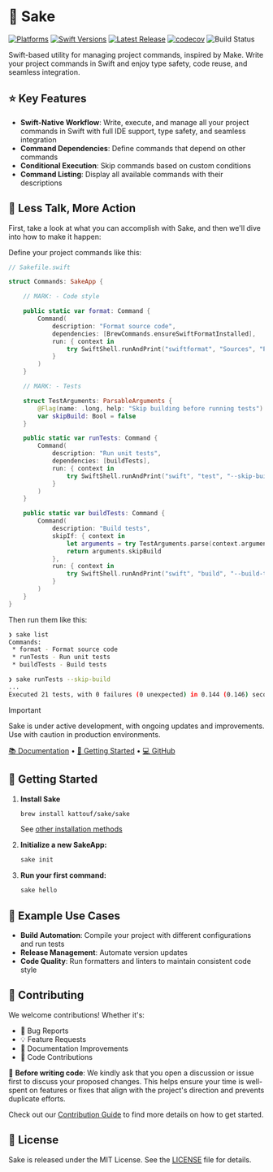 # 🍶 Sake

[![Platforms](https://img.shields.io/endpoint?url=https%3A%2F%2Fswiftpackageindex.com%2Fapi%2Fpackages%2Fkattouf%2FSake%2Fbadge%3Ftype%3Dplatforms)](https://swiftpackageindex.com/kattouf/Sake)
[![Swift Versions](https://img.shields.io/endpoint?url=https%3A%2F%2Fswiftpackageindex.com%2Fapi%2Fpackages%2Fkattouf%2FSake%2Fbadge%3Ftype%3Dswift-versions)](https://swiftpackageindex.com/kattouf/Sake)
[![Latest Release](https://img.shields.io/github/release/kattouf/Sake.svg)](https://github.com/kattouf/Sake/releases/latest)
[![codecov](https://codecov.io/gh/kattouf/Sake/graph/badge.svg?token=TTQYPIKOPN)](https://codecov.io/gh/kattouf/Sake)
![Build Status](https://github.com/kattouf/Sake/actions/workflows/checks.yml/badge.svg?branch=main)

Swift-based utility for managing project commands, inspired by Make. Write your project commands in Swift and enjoy type safety, code reuse, and seamless integration.

## ⭐️ Key Features

- **Swift-Native Workflow**: Write, execute, and manage all your project commands in Swift with full IDE support, type safety, and seamless integration
- **Command Dependencies**: Define commands that depend on other commands
- **Conditional Execution**: Skip commands based on custom conditions
- **Command Listing**: Display all available commands with their descriptions

## 🏃 Less Talk, More Action

First, take a look at what you can accomplish with Sake, and then we'll dive into how to make it happen:

Define your project commands like this:
``` swift
// Sakefile.swift

struct Commands: SakeApp {

    // MARK: - Code style

    public static var format: Command {
        Command(
            description: "Format source code",
            dependencies: [BrewCommands.ensureSwiftFormatInstalled],
            run: { context in
                try SwiftShell.runAndPrint("swiftformat", "Sources", "Package.swift")
            }
        )
    }

    // MARK: - Tests

    struct TestArguments: ParsableArguments {
        @Flag(name: .long, help: "Skip building before running tests")
        var skipBuild: Bool = false
    }

    public static var runTests: Command {
        Command(
            description: "Run unit tests",
            dependencies: [buildTests],
            run: { context in
                try SwiftShell.runAndPrint("swift", "test", "--skip-build"")
            }
        )
    }

    public static var buildTests: Command {
        Command(
            description: "Build tests",
            skipIf: { context in
                let arguments = try TestArguments.parse(context.arguments)
                return arguments.skipBuild
            },
            run: { context in
                try SwiftShell.runAndPrint("swift", "build", "--build-tests")
            }
        )
    }
}
```

Then run them like this:
``` sh
❯ sake list
Commands:
 * format - Format source code
 * runTests - Run unit tests
 * buildTests - Build tests

❯ sake runTests --skip-build
...
Executed 21 tests, with 0 failures (0 unexpected) in 0.144 (0.146) seconds
```

> [!IMPORTANT]
> Sake is under active development, with ongoing updates and improvements. Use with caution in production environments.

[📚 Documentation](https://sakeswift.org) • [🚀 Getting Started](#-getting-started) • [💻 GitHub](https://github.com/kattouf/Sake)

## 🚀 Getting Started

1. **Install Sake**
   ```bash
   brew install kattouf/sake/sake
   ```
   See [other installation methods](https://sakeswift.org/installation.html)

2. **Initialize a new SakeApp:**
   ```bash
   sake init
   ```

3. **Run your first command:**
   ```bash
   sake hello
   ```

## 📖 Example Use Cases

- **Build Automation**: Compile your project with different configurations and run tests
- **Release Management**: Automate version updates
- **Code Quality**: Run formatters and linters to maintain consistent code style

## 🤝 Contributing

We welcome contributions! Whether it's:
- 🐛 Bug Reports
- 💡 Feature Requests
- 📖 Documentation Improvements
- 🔧 Code Contributions

👋 **Before writing code**: We kindly ask that you open a discussion or issue first to discuss your proposed changes. This helps ensure your time is well-spent on features or fixes that align with the project's direction and prevents duplicate efforts.

Check out our [Contribution Guide](https://sakeswift.org/contribution-guide.html) to find more details on how to get started.

## 📜 License

Sake is released under the MIT License. See the [LICENSE](./LICENSE) file for details.
